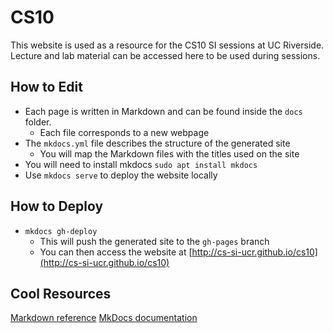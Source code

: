# CS10
This website is used as a resource for the CS10 SI sessions at UC Riverside. Lecture and lab material can be accessed here to be used during sessions.

## How to Edit

* Each page is written in Markdown and can be found inside the `docs` folder.
  * Each file corresponds to a new webpage
* The `mkdocs.yml` file describes the structure of the generated site
  * You will map the Markdown files with the titles used on the site
* You will need to install mkdocs `sudo apt install mkdocs`
* Use `mkdocs serve` to deploy the website locally


## How to Deploy

* `mkdocs gh-deploy`
  * This will push the generated site to the `gh-pages` branch
  * You can then access the website at [http://cs-si-ucr.github.io/cs10](http://cs-si-ucr.github.io/cs10)

## Cool Resources

[Markdown reference](https://github.com/adam-p/markdown-here/wiki/Markdown-Cheatsheet)
[MkDocs documentation](http://www.mkdocs.org/)
